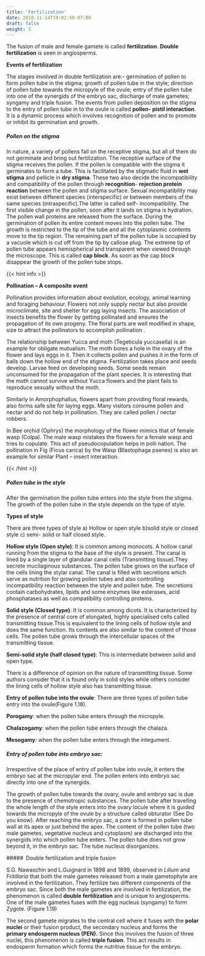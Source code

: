 ```yaml
---
title: 'Fertilization'
date: 2018-11-14T19:02:50-07:00
draft: false
weight: 5
---
```

The fusion of male and female gamete is called **fertilization**. **Double fertilization** is seen in angiosperms.

**Events of fertilization**

The stages involved in double fertilization are:- germination of pollen to form pollen tube in the stigma; growth of pollen tube in the style; direction of pollen tube towards the micropyle of the ovule; entry of the pollen tube into one of the synergids of the embryo sac, discharge of male gametes; syngamy and triple fusion. The events from pollen deposition on the stigma to the entry of pollen tube in to the ovule is called **pollen- pistil interaction**. It is a dynamic process which involves recognition of pollen and to promote or inhibit its germination and growth.

##### Pollen on the stigma

In nature, a variety of pollens fall on the receptive stigma, but all of them do not germinate and bring out fertilization. The receptive surface of the stigma receives the pollen. If the pollen is compatible with the stigma it germinates to form a tube. This is facilitated by the stigmatic fluid in **wet stigma** and pellicle in **dry stigma**. These two also decide the incompatibility and compatibility of the pollen through **recognition**\- **rejection protein reaction** between the pollen and stigma surface. Sexual incompatibility may exist between different species (interspecific) or between members of the same species (intraspecific).The latter is called self- incompatibility. The first visible change in the pollen, soon after it lands on stigma is hydration. The pollen wall proteins are released from the surface. During the germination of pollen its entire content moves into the pollen tube. The growth is restricted to the tip of the tube and all the cytoplasmic contents move to the tip region. The remaining part of the pollen tube is occupied by a vacuole which is cut off from the tip by callose plug. The extreme tip of pollen tube appears hemispherical and transparent when viewed through the microscope. This is called **cap block**. As soon as the cap block disappear the growth of the pollen tube stops.

{{< hint info >}}

**Pollination – A composite event**

Pollination provides information about evolution, ecology, animal learning and foraging behaviour. Flowers not only supply nectar but also provide microclimate, site and shelter for egg laying insects. The association of insects benefits the flower by getting pollinated and ensures the propagation of its own progeny. The floral parts are well modified in shape, size to attract the pollinators to accomplish pollination .

The relationship between Yucca and moth (Tegeticula yuccasella) is an example for obligate mutualism. The moth bores a hole in the ovary of the flower and lays eggs in it. Then it collects pollen and pushes it in the form of balls down the hollow end of the stigma. Fertilization takes place and seeds develop. Larvae feed on developing seeds. Some seeds remain unconsumed for the propagation of the plant species. It is interesting that the moth cannot survive without Yucca flowers and the plant fails to reproduce sexually without the moth.

Similarly in Amorphophallus, flowers apart from providing floral rewards, also forms safe site for laying eggs. Many visitors consume pollen and nectar and do not help in pollination. They are called pollen / nectar robbers.

In Bee orchid (Ophrys) the morphology of the flower mimics that of female wasp (Colpa). The male wasp mistakes the flowers for a female wasp and tries to copulate. This act of pseudocopulation helps in polli nation. The pollination in Fig (Ficus carica) by the Wasp (Blastophaga psenes) is also an example for similar Plant – insect interaction.

{{< /hint >}}

##### Pollen tube in the style

After the germination the pollen tube enters into the style from the stigma. The growth of the pollen tube in the style depends on the type of style.

**Types of style**

There are three types of style a) Hollow or open style b)solid style or closed style c) semi- solid or half closed style.

**Hollow style (Open style)**: It is common among monocots. A hollow canal running from the stigma to the base of the style is present. The canal is lined by a single layer of glandular canal cells (Transmitting tissue).They secrete mucilaginous substances. The pollen tube grows on the surface of the cells lining the stylar canal. The canal is filled with secretions which serve as nutrition for growing pollen tubes and also controlling incompatibility reaction between the style and pollen tube. The secretions contain carbohydrates, lipids and some enzymes like esterases, acid phosphatases as well as compatibility controlling proteins.

**Solid style (Closed type)**: It is common among dicots. It is characterized by the presence of central core of elongated, highly specialised cells called transmitting tissue.This is equivalent to the lining cells of hollow style and does the same function. Its contents are also similar to the content of those cells. The pollen tube grows through the intercellular spaces of the transmitting tissue.

**Semi-solid style (half closed type)**: This is intermediate between solid and open type.

There is a difference of opinion on the nature of transmitting tissue. Some authors consider that it is found only in solid styles while others consider the lining cells of hollow style also has transmitting tissue.

**Entry of pollen tube into the ovule**: There are three types of pollen tube entry into the ovule(Figure 1.18).

**Porogamy**: when the pollen tube enters through the micropyle.

**Chalazogamy**: when the pollen tube enters through the chalaza.

**Mesogamy**: when the pollen tube enters through the integument.

##### Entry of pollen tube into embryo sac:

Irrespective of the place of entry of pollen tube into ovule, it enters the embryo sac at the micropylar end. The pollen enters into embryo sac directly into one of the synergids.

The growth of pollen tube towards the ovary, ovule and embryo sac is due to the presence of chemotropic substances. The pollen tube after travelling the whole length of the style enters into the ovary locule where it is guided towards the micropyle of the ovule by a structure called obturator (See Do you know). After reaching the embryo sac, a pore is formed in pollen tube wall at its apex or just behind the apex. The content of the pollen tube (two male gametes, vegetative nucleus and cytoplasm) are discharged into the synergids into which pollen tube enters. The pollen tube does not grow beyond it, in the embryo sac. The tube nucleus disorganizes.

##### Double fertilization and triple fusion

S.G. Nawaschin and L.Guignard in 1898 and 1899, observed in _Lilium_ and _Fritillaria_ that both the male gametes released from a male gametophyte are involved in the fertilization. They fertilize two different components of the embryo sac. Since both the male gametes are involved in fertilization, the phenomenon is called **double** **fertilization** and is unique to angiosperms. One of the male gametes fuses with the egg nucleus (syngamy) to form Zygote. (Figure 1.19)

The second gamete migrates to the central cell where it fuses with the **polar** **nuclei** or their fusion product, the secondary nucleus and forms the **primary endosperm nucleus (PEN).** Since this involves the fusion of three nuclei, this phenomenon is called **triple fusion**. This act results in endosperm formation which forms the nutritive tissue for the embryo.